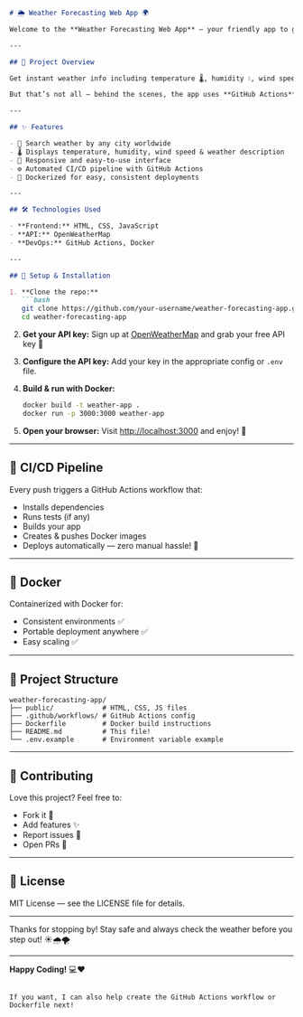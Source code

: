 ````markdown
# 🌦️ Weather Forecasting Web App 🌍

Welcome to the **Weather Forecasting Web App** — your friendly app to get **real-time weather updates** for any city worldwide! Built with simple web technologies and powered by modern DevOps magic, this project combines **clean UI** and **automated deployment** for a smooth, reliable experience.

---

## 🚀 Project Overview

Get instant weather info including temperature 🌡️, humidity 💧, wind speed 🌬️, and conditions 🌥️ using data from the **OpenWeatherMap API**.  

But that’s not all — behind the scenes, the app uses **GitHub Actions** for a fully automated **CI/CD pipeline** and **Docker** for consistent, portable deployments. Perfect for anyone learning how to build AND deploy apps professionally! 🎉

---

## ✨ Features

- 🔎 Search weather by any city worldwide  
- 🌡️ Displays temperature, humidity, wind speed & weather description  
- 📱 Responsive and easy-to-use interface  
- ⚙️ Automated CI/CD pipeline with GitHub Actions  
- 🐳 Dockerized for easy, consistent deployments  

---

## 🛠 Technologies Used

- **Frontend:** HTML, CSS, JavaScript  
- **API:** OpenWeatherMap  
- **DevOps:** GitHub Actions, Docker  

---

## 🧰 Setup & Installation

1. **Clone the repo:**  
   ```bash
   git clone https://github.com/your-username/weather-forecasting-app.git
   cd weather-forecasting-app
````

2. **Get your API key:**
   Sign up at [OpenWeatherMap](https://openweathermap.org/api) and grab your free API key 🔑

3. **Configure the API key:**
   Add your key in the appropriate config or `.env` file.

4. **Build & run with Docker:**

   ```bash
   docker build -t weather-app .
   docker run -p 3000:3000 weather-app
   ```

5. **Open your browser:**
   Visit [http://localhost:3000](http://localhost:3000) and enjoy! 🎉

---

## 🔄 CI/CD Pipeline

Every push triggers a GitHub Actions workflow that:

* Installs dependencies
* Runs tests (if any)
* Builds your app
* Creates & pushes Docker images
* Deploys automatically — zero manual hassle! 🤖

---

## 🐳 Docker

Containerized with Docker for:

* Consistent environments ✅
* Portable deployment anywhere ✅
* Easy scaling ✅

---

## 📂 Project Structure

```
weather-forecasting-app/
├── public/            # HTML, CSS, JS files
├── .github/workflows/ # GitHub Actions config
├── Dockerfile         # Docker build instructions
├── README.md          # This file!
└── .env.example       # Environment variable example
```

---

## 🤝 Contributing

Love this project? Feel free to:

* Fork it 🍴
* Add features ✨
* Report issues 🐞
* Open PRs 🚀

---

## 📄 License

MIT License — see the LICENSE file for details.

---

Thanks for stopping by! Stay safe and always check the weather before you step out! ☀️🌧️🌪️

---

**Happy Coding!** 💻❤️

```

If you want, I can also help create the GitHub Actions workflow or Dockerfile next!
```

